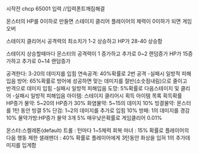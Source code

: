 시작전 chcp 65001 입력  //입력폰트깨짐해결

몬스터의 HP를 0이하로 만들면 스테이지 클리어
플레이어의 체력이 0이하가 되면 게임오버

스테이지 클리어시 공격력의 최소치가 1-2 상승하고 HP가 28-40 상승함

스테이지 상승할때마다 몬스터의 공격력이 1 증가하고 추가로 0~2 랜덤증가 HP가 15증가하고 추가로 0~14 랜덤증가

공격한다: 3-20의 데미지를 입힘
연속공격: 40%확률로 2번 공격 -실패시 일방적 피해입음
방어: 65%확률로 방어에 성공하면 맞는 데미지를 절반(소숫점내림)으로 줄이고 반격으로 데미지 입힘 -실패시 일방적 피해입음
도망: 5%확률로 다음스테이지 및 클리어 -실패시 일방적 피해입음
아이템: 스테이지 클리어시 획득
           아이템 목록                     획득확률                       
     HP증가 물약: 5~20의 HP증가               30%
     화염물약: 5~15의 데미지                  10%
     빙결물약: 몬스터를 1턴 동안 빙결          5%
     단검: 1~2의 데미지를 추가로 입힘          10%
     방패: 1의 데미지를 경감                  10%
     물약가방:HP증가 물약 3개                  5%
     매우낮은확률로 게임클리어                 0.01%

몬스터:스켈레톤(default)
      트롤 : 턴마다 1~5체력 회복
      마녀 : 15% 확률로 플레이어의 다음 행동 제한
      샐래맨더 : 40% 확률로 플레이어에게 3턴동안 화상을 입혀 1의 추가데미지를 입게함
